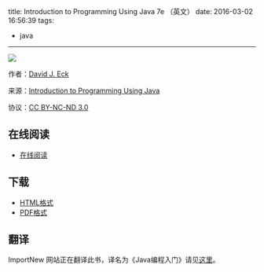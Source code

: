 title: Introduction to Programming Using Java 7e （英文）
date: 2016-03-02 16:56:39
tags:
  - java
---

![](http://math.hws.edu/javanotes/javanotes7-cover-180x235.png)

作者：[David J. Eck](http://math.hws.edu/eck/)

来源：[Introduction to Programming Using Java](http://math.hws.edu/javanotes/)

协议：[CC BY-NC-ND 3.0](http://creativecommons.org/licenses/by-nc-nd/3.0/)

<!--more-->

## 在线阅读 ##

+ [在线阅读](http://math.hws.edu/javanotes/)

## 下载 ##

+ [HTML格式](http://math.hws.edu/eck/cs124/downloads/javanotes7.zip)
+ [PDF格式](http://math.hws.edu/eck/cs124/downloads/javanotes7-linked.pdf)

## 翻译 ##

ImportNew 网站正在翻译此书，译名为《Java编程入门》请见[这里](http://www.importnew.com/?s=java+%E7%BC%96%E7%A8%8B%E5%85%A5%E9%97%A8)。